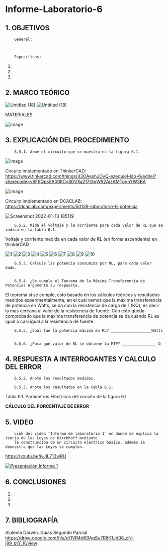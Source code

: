 # Informe-Laboratorio-6

## 1. OBJETIVOS
 
        General: 



        Específicos: 
 
1.  
        
2. 
        
3. 
        

## 2. MARCO TEÓRICO

![Untitled (18)](https://user-images.githubusercontent.com/93396250/149058150-5903c410-fa0a-4166-9e27-777ed826383b.jpg)
![Untitled (19)](https://user-images.githubusercontent.com/93396250/149058152-dc708003-adb2-4f2b-bd23-924a3e807eee.jpg)

MATERIALES:

![image](https://user-images.githubusercontent.com/93396250/149244593-df8482f8-df8f-4146-8768-30268dbbe319.png)

## 3. EXPLICACIÓN DEL PROCEDIMIENTO

        6.5.1. Arme el circuito que se muestra en la figura 6.1.

![image](https://user-images.githubusercontent.com/93396250/149243938-4599a8a6-6727-451c-9709-6be68cf3ded4.png)

Circuito implementado en ThinkerCAD: https://www.tinkercad.com/things/43OAexhJOvQ-ezequiel-lab-6/editel?sharecode=v6F6Qps5A00ltCySDVXa217t3qW92AjzAMToVnYW3BA

![image](https://user-images.githubusercontent.com/93396250/149424077-f740e908-a761-46f5-beff-4c4c954a1473.png)

Circuito implementado en DCACLAB: https://dcaclab.com/experiments/50139-laboratorio-6-potencia

![Screenshot 2022-01-13 185119](https://user-images.githubusercontent.com/93826527/149427021-32aed389-a728-4aa1-a4f5-d356c25a7be0.png)



        6.5.2. Mida el voltaje y la corriente para cada valor de RL que se indica en la tabla 6.1.

   Voltaje y corriente medida en cada valor de RL (en forma ascendente) en thinkerCAD

![1](https://user-images.githubusercontent.com/93396250/149423835-fb7ca360-cd1b-40a2-bbc3-45aaed04727f.JPG)
![2](https://user-images.githubusercontent.com/93396250/149423843-eb132227-8e70-4feb-bf94-f8e9ebe1defe.JPG)
![3](https://user-images.githubusercontent.com/93396250/149423849-8dcfbb89-863d-43da-a604-c9a69218ab18.JPG)
![4](https://user-images.githubusercontent.com/93396250/149423877-9b6d98e5-1458-4c2c-9a04-14b9db451b3b.JPG)
![5](https://user-images.githubusercontent.com/93396250/149423883-159daae5-8008-4f25-af27-1a884758f559.JPG)
![6](https://user-images.githubusercontent.com/93396250/149423888-75027bb9-7e87-450f-b17b-f2488a0fe6c3.JPG)
![7](https://user-images.githubusercontent.com/93396250/149423894-ec6b32ed-8980-4032-b769-5ff727de9be0.JPG)
![8](https://user-images.githubusercontent.com/93396250/149423897-c086d70c-84d8-4ee7-b569-52ef58b799bd.JPG)
![9](https://user-images.githubusercontent.com/93396250/149423903-51a32be5-6f0f-4235-ad18-15d6b9320846.JPG)
![10](https://user-images.githubusercontent.com/93396250/149423905-3928247f-8599-43a3-8ae5-f9d9164d5639.JPG)
       
        6.5.3. Calcule las potencia consumida por RL, para cada valor dado.
        
        
        6.5.4. ¿Se cumple el Teorema de la Máxima Transferencia de Potencia? Argumente su respuesta.
        
El teorema si se cumple, esto basado en los cálculos teóricos y resultados medidos experimentalmente, en el cual vemos que la máxima transferencia de potencia en Watts, se da con la resistencia de carga de 1 (KΩ), es decir la mas cercana al valor de la resistencia de fuente. Con esto queda comprobado que la máxima transferencia de potencia se da cuando RL es igual o casi igual a la resistencia de fuente.         


        6.5.5. ¿Cuál fue la potencia máxima en RL? __________________Watts
        
        
        6.5.6. ¿Para qué valor de RL se obtiene la MTP? _______________ Ω
        
        

## 4. RESPUESTA A INTERROGANTES Y CALCULO DEL ERROR

        6.5.2. Anote los resultados medidos.
        
        6.5.3. Anote los resultados en la tabla 6.1.



Tabla 6.1. Parámetros Eléctricos del circuito de la figura 6.1.



**CÁLCULO DEL PORCENTAJE DE ERROR**

## 5. VIDEO

        Link del video ¨Informe de laboratorio 1¨ en donde se explica la teoria de las Leyes de Kirchhoff mediante 
        la construcción de un circuito electrico basico, además se demuestra que las Leyes se cumplen.
 
 https://youtu.be/iyJIL712wRU
 
[![Presentación Informe 1](https://img.youtube.com/vi/iyJIL712wRU/0.jpg)](https://www.youtube.com/watch?v=iyJIL712wRU)


## 6. CONCLUSIONES

   1.
        
   2.  
        
   3. 
        


## 7. BIBLIOGRAFÍA

Alulema Darwin. Guías Segundo Parcial https://drive.google.com/file/d/1VR4dK9AqSu7R8K1Jd08_cN-j99_ptY_K/view
